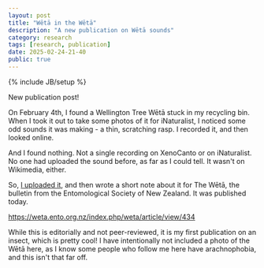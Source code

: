 ```yaml
---
layout: post
title: "Wētā in the Wētā"
description: "A new publication on Wētā sounds"
category: research
tags: [research, publication]
date: 2025-02-24-21-40
public: true
---
```

{% include JB/setup %}

New publication post!

On February 4th, I found a Wellington Tree Wētā stuck in my recycling bin. When I took it out to take some photos of it for iNaturalist, I noticed some odd sounds it was making - a thin, scratching rasp. I recorded it, and then looked online.

And I found nothing. Not a single recording on XenoCanto or on iNaturalist. No one had uploaded the sound before, as far as I could tell. It wasn't on Wikimedia, either.

So, [I uploaded it](https://www.inaturalist.org/observations/260566754), and then wrote a short note about it for The Wētā, the bulletin from the Entomological Society of New Zealand. It was published today.

https://weta.ento.org.nz/index.php/weta/article/view/434

While this is editorially and not peer-reviewed, it is my first publication on an insect, which is pretty cool! I have intentionally not included a photo of the Wētā here, as I know some people who follow me here have arachnophobia, and this isn't that far off.
